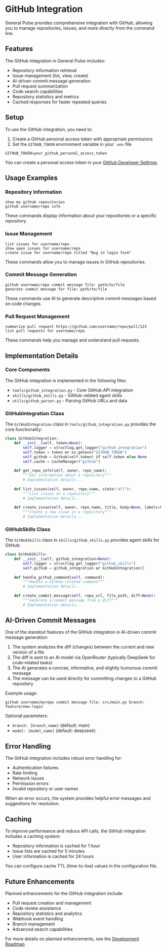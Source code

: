 # GitHub Integration

General Pulse provides comprehensive integration with GitHub, allowing you to manage repositories, issues, and more directly from the command line.

## Features

The GitHub integration in General Pulse includes:

- Repository information retrieval
- Issue management (list, view, create)
- AI-driven commit message generation
- Pull request summarization
- Code search capabilities
- Repository statistics and metrics
- Cached responses for faster repeated queries

## Setup

To use the GitHub integration, you need to:

1. Create a GitHub personal access token with appropriate permissions
2. Set the `GITHUB_TOKEN` environment variable in your `.env` file

```
GITHUB_TOKEN=your_github_personal_access_token
```

You can create a personal access token in your [GitHub Developer Settings](https://github.com/settings/tokens).

## Usage Examples

### Repository Information

```
show my github repositories
github username/repo info
```

These commands display information about your repositories or a specific repository.

### Issue Management

```
list issues for username/repo
show open issues for username/repo
create issue for username/repo titled "Bug in login form"
```

These commands allow you to manage issues in GitHub repositories.

### Commit Message Generation

```
github username/repo commit message file: path/to/file
generate commit message for file: path/to/file
```

These commands use AI to generate descriptive commit messages based on code changes.

### Pull Request Management

```
summarize pull request https://github.com/username/repo/pull/123
list pull requests for username/repo
```

These commands help you manage and understand pull requests.

## Implementation Details

### Core Components

The GitHub integration is implemented in the following files:

- `tools/github_integration.py` - Core GitHub API integration
- `skills/github_skills.py` - GitHub-related agent skills
- `utils/github_parser.py` - Parsing GitHub URLs and data

### GitHubIntegration Class

The `GitHubIntegration` class in `tools/github_integration.py` provides the core functionality:

```python
class GitHubIntegration:
    def __init__(self, token=None):
        self.logger = structlog.get_logger("github_integration")
        self.token = token or os.getenv("GITHUB_TOKEN")
        self.github = Github(self.token) if self.token else None
        self.cache = CacheManager("github")
        
    def get_repo_info(self, owner, repo_name):
        """Get information about a repository"""
        # Implementation details...
        
    def list_issues(self, owner, repo_name, state="all"):
        """List issues in a repository"""
        # Implementation details...
        
    def create_issue(self, owner, repo_name, title, body=None, labels=None):
        """Create a new issue in a repository"""
        # Implementation details...
```

### GitHubSkills Class

The `GitHubSkills` class in `skills/github_skills.py` provides agent skills for GitHub:

```python
class GitHubSkills:
    def __init__(self, github_integration=None):
        self.logger = structlog.get_logger("github_skills")
        self.github = github_integration or GitHubIntegration()
        
    def handle_github_command(self, command):
        """Handle a GitHub-related command"""
        # Implementation details...
        
    def create_commit_message(self, repo_url, file_path, diff=None):
        """Generate a commit message from a diff"""
        # Implementation details...
```

## AI-Driven Commit Messages

One of the standout features of the GitHub integration is AI-driven commit message generation:

1. The system analyzes the diff (changes) between the current and new version of a file
2. The diff is sent to an AI model via OpenRouter (typically DeepSeek for code-related tasks)
3. The AI generates a concise, informative, and slightly humorous commit message
4. The message can be used directly for committing changes to a GitHub repository

Example usage:

```
github username/myrepo commit message file: src/main.py branch: feature/new-login
```

Optional parameters:
- `branch: [branch_name]` (default: main)
- `model: [model_name]` (default: deepseek)

## Error Handling

The GitHub integration includes robust error handling for:

- Authentication failures
- Rate limiting
- Network issues
- Permission errors
- Invalid repository or user names

When an error occurs, the system provides helpful error messages and suggestions for resolution.

## Caching

To improve performance and reduce API calls, the GitHub integration includes a caching system:

- Repository information is cached for 1 hour
- Issue lists are cached for 5 minutes
- User information is cached for 24 hours

You can configure cache TTL (time-to-live) values in the configuration file.

## Future Enhancements

Planned enhancements for the GitHub integration include:

- Pull request creation and management
- Code review assistance
- Repository statistics and analytics
- Webhook event handling
- Branch management
- Advanced search capabilities

For more details on planned enhancements, see the [Development Roadmap](../development/roadmap.md).
